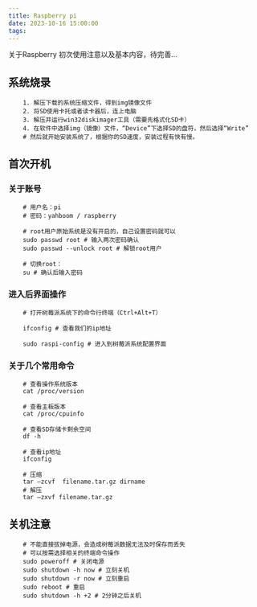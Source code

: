 ```yaml
---
title: Raspberry pi
date: 2023-10-16 15:00:00
tags:
---
```

关于Raspberry 初次使用注意以及基本内容，待完善...



## 系统烧录
```
    1. 解压下载的系统压缩文件，得到img镜像文件
    2. 将SD使用卡托或者读卡器后，连上电脑
    3. 解压并运行win32diskimager工具（需要先格式化SD卡）
    4. 在软件中选择img（镜像）文件，“Device”下选择SD的盘符，然后选择“Write”
    # 然后就开始安装系统了，根据你的SD速度，安装过程有快有慢。
```

## 首次开机
### 关于账号
```shell
    # 用户名：pi
    # 密码：yahboom / raspberry

    # root用户原始系统是没有开启的，自己设置密码就可以
    sudo passwd root # 输入两次密码确认
    sudo passwd --unlock root # 解锁root用户

    # 切换root：
    su # 确认后输入密码
```
### 进入后界面操作
```shell
    # 打开树莓派系统下的命令行终端（Ctrl+Alt+T）
    
    ifconfig # 查看我们的ip地址

    sudo raspi-config # 进入到树莓派系统配置界面
```
### 关于几个常用命令
```shell
    # 查看操作系统版本
    cat /proc/version

    # 查看主板版本
    cat /proc/cpuinfo

    # 查看SD存储卡剩余空间
    df -h

    # 查看ip地址
    ifconfig

    # 压缩
    tar –zcvf  filename.tar.gz dirname
    # 解压
    tar –zxvf filename.tar.gz
```

## 关机注意
```shell
    # 不能直接拔掉电源，会造成树莓派数据无法及时保存而丢失
    # 可以按需选择相关的终端命令操作
    sudo poweroff # 关闭电源
    sudo shutdown -h now # 立刻关机
    sudo shutdown -r now # 立刻重启
    sudo reboot # 重启
    sudo shutdown -h +2 # 2分钟之后关机
```


